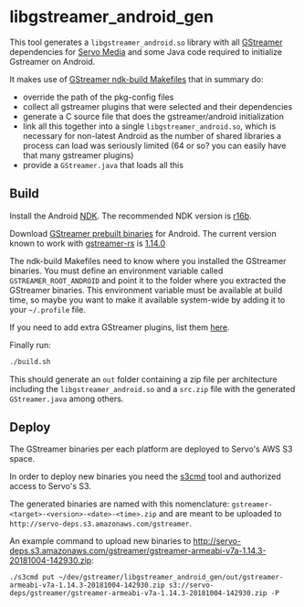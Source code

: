 # libgstreamer_android_gen
This tool generates a `libgstreamer_android.so` library with all
[GStreamer](https://gstreamer.freedesktop.org/) dependencies for
[Servo Media](https://github.com/ferjm/media) and some Java code
required to initialize Gstreamer on Android.

It makes use of
[GStreamer ndk-build Makefiles](https://cgit.freedesktop.org/gstreamer/cerbero/tree/data/ndk-build)
that in summary do:
* override the path of the pkg-config files
* collect all gstreamer plugins that were selected and their dependencies
* generate a C source file that does the gstreamer/android initialization
* link all this together into a single `libgstreamer_android.so`, which is
necessary for non-latest Android as the number of shared libraries a process
can load was seriously limited (64 or so? you can easily have that many gstreamer plugins)
* provide a `GStreamer.java` that loads all this

## Build
Install the Android [NDK](https://developer.android.com/ndk/guides/index.html#install).
The recommended NDK version is [r16b](https://developer.android.com/ndk/downloads/older_releases.html).

Download [GStreamer prebuilt binaries](https://gstreamer.freedesktop.org/data/pkg/android/)
for Android. The current version known to work with [gstreamer-rs](https://github.com/sdroege/gstreamer-rs)
is [1.14.0](https://gstreamer.freedesktop.org/data/pkg/android/1.14.0/)

The ndk-build Makefiles need to know where you installed the GStreamer binaries.
You must define an environment variable called `GSTREAMER_ROOT_ANDROID` and point it to the
folder where you extracted the GStreamer binaries. This environment variable must be available
at build time, so maybe you want to make it available system-wide by adding it to your `~/.profile` file.

If you need to add extra GStreamer plugins, list them
[here](https://github.com/ferjm/libgstreamer_android_gen/blob/master/jni/Android.mk#L29).

Finally run:

```bash
./build.sh
```

This should generate an `out` folder containing a zip file per architecture including the
`libgstreamer_android.so` and a `src.zip` file with the generated `GStreamer.java` among others.

## Deploy
The GStreamer binaries per each platform are deployed to Servo's AWS S3 space.

In order to deploy new binaries you need the [s3cmd](https://s3tools.org/s3cmd) tool and authorized access to Servo's S3.

The generated binaries are named with this nomenclature: `gstreamer-<target>-<version>-<date>-<time>.zip` and are meant to be uploaded to `http://servo-deps.s3.amazonaws.com/gstreamer`.

An example command to upload new binaries to http://servo-deps.s3.amazonaws.com/gstreamer/gstreamer-armeabi-v7a-1.14.3-20181004-142930.zip:
```
./s3cmd put ~/dev/gstreamer/libgstreamer_android_gen/out/gstreamer-armeabi-v7a-1.14.3-20181004-142930.zip s3://servo-deps/gstreamer/gstreamer-armeabi-v7a-1.14.3-20181004-142930.zip -P
```
